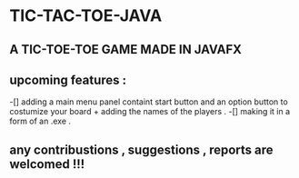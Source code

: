# TIC-TAC-TOE-JAVA

## A TIC-TOE-TOE GAME MADE IN JAVAFX

## upcoming features : 
-[] adding a main menu panel containt start button and an option button to costumize your board + adding the names of the players .
-[] making it in a form of an .exe .
## any contribustions , suggestions , reports are welcomed !!!
